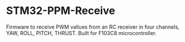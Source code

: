 # STM32-PPM-Receive
Firmware to receive PWM vallues from an RC receiver in four channels, YAW, ROLL, PITCH, THRUST.
Built for F103C8 microcontroller.
